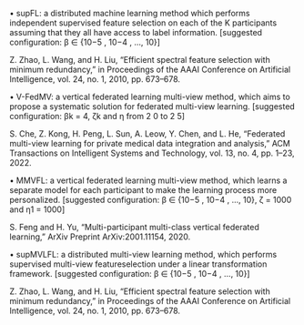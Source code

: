 • supFL: a distributed machine learning method which performs independent supervised feature selection on each of the K participants assuming that they all have access to label information. [suggested configuration: β ∈ {10−5 , 10−4 , ..., 10}]

Z. Zhao, L. Wang, and H. Liu, “Efficient spectral feature selection with minimum redundancy,” in Proceedings of the AAAI Conference on Artificial Intelligence, vol. 24, no. 1, 2010, pp. 673–678.

• V-FedMV: a vertical federated learning multi-view method, which aims to propose a systematic solution for federated multi-view learning. [suggested configuration: βk = 4, ζk and η from 2 0 to 2 5]

S. Che, Z. Kong, H. Peng, L. Sun, A. Leow, Y. Chen, and L. He, “Federated multi-view learning for private medical data integration and analysis,” ACM Transactions on Intelligent Systems and Technology, vol. 13, no. 4, pp. 1–23, 2022.

• MMVFL: a vertical federated learning multi-view method, which learns a separate model for each participant to make the learning process more personalized. [suggested configuration: β ∈ {10−5 , 10−4 , ..., 10}, ζ = 1000 and η1 = 1000]

S. Feng and H. Yu, “Multi-participant multi-class vertical federated learning,” ArXiv Preprint ArXiv:2001.11154, 2020.

• supMVLFL: a distributed multi-view learning method, which performs supervised multi-view featureselection under a linear transformation framework. [suggested configuration: β ∈ {10−5 , 10−4 , ..., 10}]

Z. Zhao, L. Wang, and H. Liu, “Efficient spectral feature selection with minimum redundancy,” in Proceedings of the AAAI Conference on Artificial Intelligence, vol. 24, no. 1, 2010, pp. 673–678.

